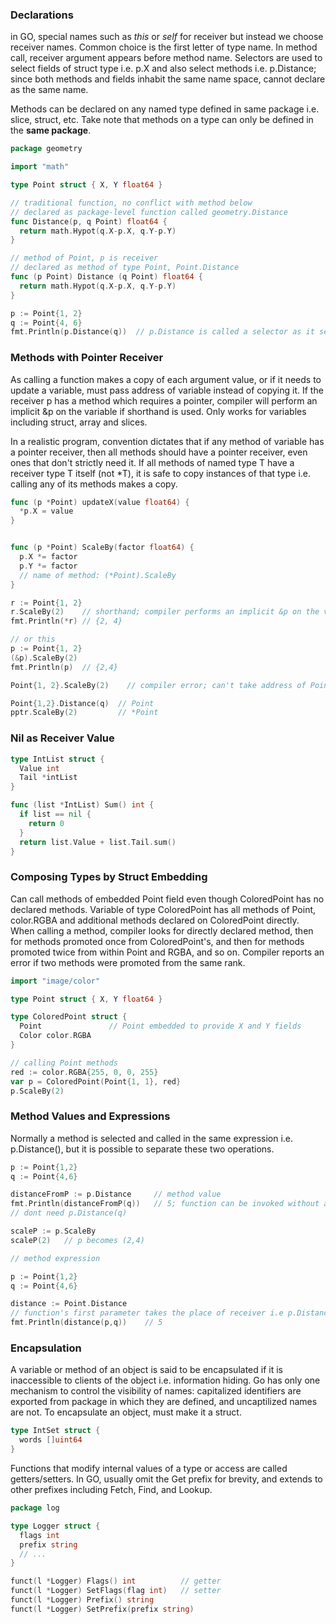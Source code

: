 ### Declarations
in GO, special names such as _this_ or _self_ for receiver but instead we choose receiver names. Common choice is the first letter of type name. In method call, receiver argument appears before method name. Selectors are used to select fields of struct type i.e. p.X and also select methods i.e. p.Distance; since both methods and fields inhabit the same name space, cannot declare as the same name.

Methods can be declared on any named type defined in same package i.e. slice, struct, etc. Take note that methods on a type can only be defined in the **same package**.


```go
package geometry

import "math"

type Point struct { X, Y float64 }

// traditional function, no conflict with method below
// declared as package-level function called geometry.Distance
func Distance(p, q Point) float64 {
  return math.Hypot(q.X-p.X, q.Y-p.Y)
}

// method of Point, p is receiver 
// declared as method of type Point, Point.Distance
func (p Point) Distance (q Point) float64 {
  return math.Hypot(q.X-p.X, q.Y-p.Y)
}

p := Point{1, 2}
q := Point{4, 6}
fmt.Println(p.Distance(q))  // p.Distance is called a selector as it selects the appropriate Distance method for receiver p
```

### Methods with Pointer Receiver
As calling a function makes a copy of each argument value, or if it needs to update a variable, must pass address of variable instead of copying it. If the receiver p has a method which requires a pointer, compiler will perform an implicit &p on the variable if shorthand is used. Only works for variables including struct, array and slices. 

In a realistic program, convention dictates that if any method of variable has a pointer receiver, then all methods should have a pointer receiver, even ones that don't strictly need it. If all methods of named type T have a receiver type T itself (not \*T), it is safe to copy instances of that type i.e. calling any of its methods makes a copy.

```go
func (p *Point) updateX(value float64) {
  *p.X = value
}


func (p *Point) ScaleBy(factor float64) {
  p.X *= factor
  p.Y *= factor
  // name of method: (*Point).ScaleBy
}

r := Point{1, 2}
r.ScaleBy(2)    // shorthand; compiler performs an implicit &p on the variable
fmt.Println(*r) // {2, 4}

// or this
p := Point{1, 2}
(&p).ScaleBy(2)
fmt.Println(p)  // {2,4}

Point{1, 2}.ScaleBy(2)    // compiler error; can't take address of Point literal

Point{1,2}.Distance(q)  // Point
pptr.ScaleBy(2)         // *Point
```

### Nil as Receiver Value
```go
type IntList struct {
  Value int
  Tail *intList
}

func (list *IntList) Sum() int {
  if list == nil {
    return 0
  }
  return list.Value + list.Tail.sum()
}
```

### Composing Types by Struct Embedding
Can call methods of embedded Point field even though ColoredPoint has no declared methods. Variable of type ColoredPoint has all methods of Point, color.RGBA and additional methods declared on ColoredPoint directly. When calling a method, compiler looks for directly declared method, then for methods promoted once from ColoredPoint's, and then for methods promoted twice from within Point and RGBA, and so on. Compiler reports an error if two methods were promoted from the same rank.
```go
import "image/color"

type Point struct { X, Y float64 }

type ColoredPoint struct {
  Point               // Point embedded to provide X and Y fields
  Color color.RGBA
}

// calling Point methods
red := color.RGBA{255, 0, 0, 255}
var p = ColoredPoint(Point{1, 1}, red}
p.ScaleBy(2)
```

### Method Values and Expressions
Normally a method is selected and called in the same expression i.e. p.Distance(), but it is possible to separate these two operations.

```go
p := Point{1,2}
q := Point{4,6}

distanceFromP := p.Distance     // method value
fmt.Println(distanceFromP(q))   // 5; function can be invoked without a receiver value; only needs non-receiver arguments
// dont need p.Distance(q)

scaleP := p.ScaleBy
scaleP(2)   // p becomes (2,4)
```
```go
// method expression

p := Point{1,2}
q := Point{4,6}

distance := Point.Distance
// function's first parameter takes the place of receiver i.e p.Distance
fmt.Println(distance(p,q))    // 5
```

### Encapsulation
A variable or method of an object is said to be encapsulated if it is inaccessible to clients of the object i.e. information hiding. Go has only one mechanism to control the visibility of names: capitalized identifiers are exported from package in which they are defined, and uncaptilized names are not. To encapsulate an object, must make it a struct.

```go
type IntSet struct {
  words []uint64
}
```

Functions that modify internal values of a type or access are called getters/setters. In GO, usually omit the Get prefix for brevity, and extends to other prefixes including Fetch, Find, and Lookup.

```go
package log

type Logger struct {
  flags int
  prefix string
  // ...
}

funct(l *Logger) Flags() int          // getter
funct(l *Logger) SetFlags(flag int)   // setter
funct(l *Logger) Prefix() string
funct(l *Logger) SetPrefix(prefix string) 

```
